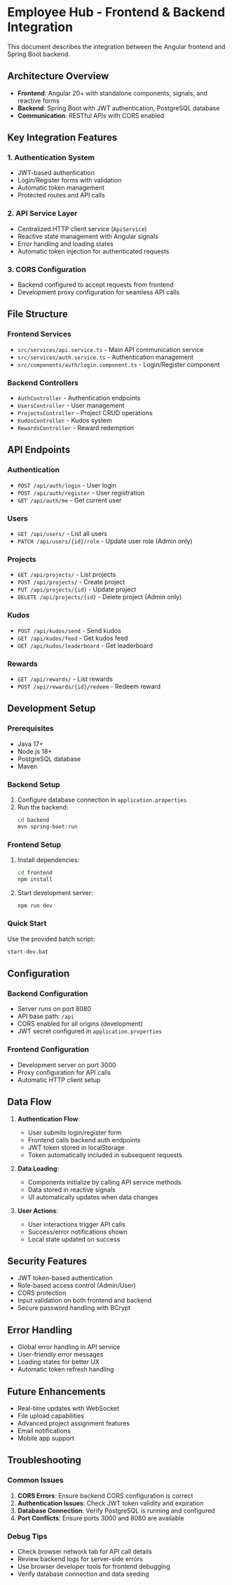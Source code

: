 # Employee Hub - Frontend & Backend Integration

This document describes the integration between the Angular frontend and Spring Boot backend.

## Architecture Overview

- **Frontend**: Angular 20+ with standalone components, signals, and reactive forms
- **Backend**: Spring Boot with JWT authentication, PostgreSQL database
- **Communication**: RESTful APIs with CORS enabled

## Key Integration Features

### 1. Authentication System
- JWT-based authentication
- Login/Register forms with validation
- Automatic token management
- Protected routes and API calls

### 2. API Service Layer
- Centralized HTTP client service (`ApiService`)
- Reactive state management with Angular signals
- Error handling and loading states
- Automatic token injection for authenticated requests

### 3. CORS Configuration
- Backend configured to accept requests from frontend
- Development proxy configuration for seamless API calls

## File Structure

### Frontend Services
- `src/services/api.service.ts` - Main API communication service
- `src/services/auth.service.ts` - Authentication management
- `src/components/auth/login.component.ts` - Login/Register component

### Backend Controllers
- `AuthController` - Authentication endpoints
- `UsersController` - User management
- `ProjectsController` - Project CRUD operations
- `KudosController` - Kudos system
- `RewardsController` - Reward redemption

## API Endpoints

### Authentication
- `POST /api/auth/login` - User login
- `POST /api/auth/register` - User registration
- `GET /api/auth/me` - Get current user

### Users
- `GET /api/users/` - List all users
- `PATCH /api/users/{id}/role` - Update user role (Admin only)

### Projects
- `GET /api/projects/` - List projects
- `POST /api/projects/` - Create project
- `PUT /api/projects/{id}` - Update project
- `DELETE /api/projects/{id}` - Delete project (Admin only)

### Kudos
- `POST /api/kudos/send` - Send kudos
- `GET /api/kudos/feed` - Get kudos feed
- `GET /api/kudos/leaderboard` - Get leaderboard

### Rewards
- `GET /api/rewards/` - List rewards
- `POST /api/rewards/{id}/redeem` - Redeem reward

## Development Setup

### Prerequisites
- Java 17+
- Node.js 18+
- PostgreSQL database
- Maven

### Backend Setup
1. Configure database connection in `application.properties`
2. Run the backend:
   ```bash
   cd backend
   mvn spring-boot:run
   ```

### Frontend Setup
1. Install dependencies:
   ```bash
   cd frontend
   npm install
   ```
2. Start development server:
   ```bash
   npm run dev
   ```

### Quick Start
Use the provided batch script:
```bash
start-dev.bat
```

## Configuration

### Backend Configuration
- Server runs on port 8080
- API base path: `/api`
- CORS enabled for all origins (development)
- JWT secret configured in `application.properties`

### Frontend Configuration
- Development server on port 3000
- Proxy configuration for API calls
- Automatic HTTP client setup

## Data Flow

1. **Authentication Flow**:
   - User submits login/register form
   - Frontend calls backend auth endpoints
   - JWT token stored in localStorage
   - Token automatically included in subsequent requests

2. **Data Loading**:
   - Components initialize by calling API service methods
   - Data stored in reactive signals
   - UI automatically updates when data changes

3. **User Actions**:
   - User interactions trigger API calls
   - Success/error notifications shown
   - Local state updated on success

## Security Features

- JWT token-based authentication
- Role-based access control (Admin/User)
- CORS protection
- Input validation on both frontend and backend
- Secure password handling with BCrypt

## Error Handling

- Global error handling in API service
- User-friendly error messages
- Loading states for better UX
- Automatic token refresh handling

## Future Enhancements

- Real-time updates with WebSocket
- File upload capabilities
- Advanced project assignment features
- Email notifications
- Mobile app support

## Troubleshooting

### Common Issues

1. **CORS Errors**: Ensure backend CORS configuration is correct
2. **Authentication Issues**: Check JWT token validity and expiration
3. **Database Connection**: Verify PostgreSQL is running and configured
4. **Port Conflicts**: Ensure ports 3000 and 8080 are available

### Debug Tips

- Check browser network tab for API call details
- Review backend logs for server-side errors
- Use browser developer tools for frontend debugging
- Verify database connection and data seeding
